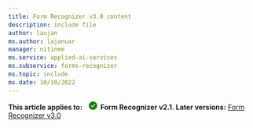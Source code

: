 ```yaml
---
title: Form Recognizer v3.0 content
description: include file
author: laujan
ms.author: lajanuar
manager: nitinme
ms.service: applied-ai-services
ms.subservice: forms-recognizer
ms.topic: include
ms.date: 10/10/2022
---
```


**This article applies to:** ![Form Recognizer v2.1 checkmark](../media/yes-icon.png) **Form Recognizer v2.1**. **Later versions:** [Form Recognizer v3.0](?view=form-recog-3.0.0&preserve-view=true)
